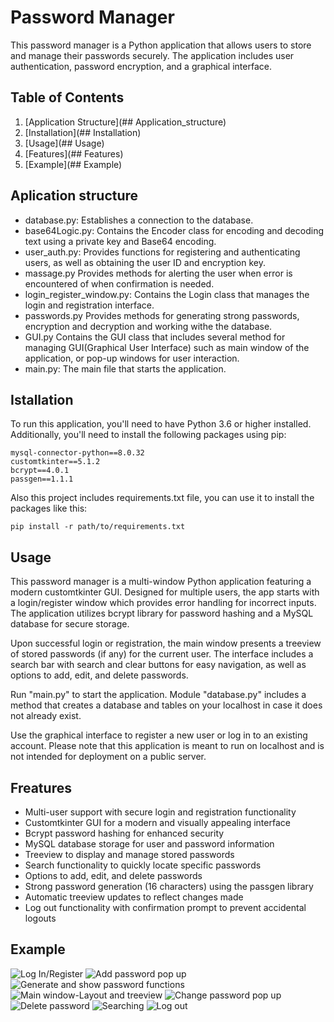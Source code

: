 # Password Manager

This password manager is a Python application that allows users to store and manage their passwords securely.
The application includes user authentication, password encryption, and a graphical interface.

## Table of Contents
1. [Application Structure](## Application_structure)
2. [Installation](## Installation)
3. [Usage](## Usage)
4. [Features](## Features)
5. [Example](## Example)

## Aplication structure

* database.py: Establishes a connection to the database.
* base64Logic.py: Contains the Encoder class for encoding and decoding text using a private key and Base64 encoding.
* user_auth.py: Provides functions for registering and authenticating users, as well as obtaining the user ID and encryption key.
* massage.py Provides methods for alerting the user when error is encountered of when confirmation is needed.
* login_register_window.py: Contains the Login class that manages the login and registration interface.
* passwords.py Provides methods for generating strong passwords, encryption and decryption and working withe the database.
* GUI.py Contains the GUI class that includes several method for managing GUI(Graphical User Interface) such as main window of the application,
 or pop-up windows for user interaction.
* main.py: The main file that starts the application.



## Istallation
To run this application, you'll need to have Python 3.6 or higher installed. Additionally, you'll need to install the following packages using pip:

```
mysql-connector-python==8.0.32
customtkinter==5.1.2
bcrypt==4.0.1
passgen==1.1.1
```

Also this project includes requirements.txt file, you can use it to install the packages like this:

```
pip install -r path/to/requirements.txt
```

## Usage
This password manager is a multi-window Python application featuring a modern customtkinter GUI. Designed for multiple users, the app starts with a login/register window which provides error handling for incorrect inputs. The application utilizes bcrypt library for password hashing and a MySQL database for secure storage.

Upon successful login or registration, the main window presents a treeview of stored passwords (if any) for the current user. The interface includes a search bar with search and clear buttons for easy navigation, as well as options to add, edit, and delete passwords.

Run "main.py" to start the application. Module "database.py" includes a method that creates a database and tables on your localhost in case it does not already exist.

Use the graphical interface to register a new user or log in to an existing account.
Please note that this application is meant to run on localhost and is not intended for deployment on a public server.


## Freatures

* Multi-user support with secure login and registration functionality
* Customtkinter GUI for a modern and visually appealing interface
* Bcrypt password hashing for enhanced security
* MySQL database storage for user and password information
* Treeview to display and manage stored passwords
* Search functionality to quickly locate specific passwords
* Options to add, edit, and delete passwords
* Strong password generation (16 characters) using the passgen library
* Automatic treeview updates to reflect changes made
* Log out functionality with confirmation prompt to prevent accidental logouts

## Example

![Log In/Register](example_1.png)
![Add password pop up](example_2.png)
![Generate and show password functions](example_3.png)
![Main window-Layout and treeview](example_4.png)
![Change password pop up](example_5.png)
![Delete password](example_6.png)
![Searching](example_7.png)
![Log out](example_8.png)


